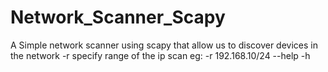# Network_Scanner_Scapy
A Simple network scanner using scapy that allow us to discover devices in the network
-r specify range of the ip scan eg:
-r 192.168.10/24
--help
-h 
